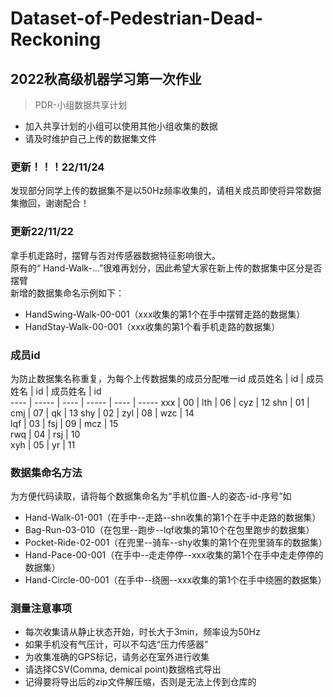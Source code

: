 # Dataset-of-Pedestrian-Dead-Reckoning
2022秋高级机器学习第一次作业
-
>PDR-小组数据共享计划
* 加入共享计划的小组可以使用其他小组收集的数据  
* 请及时维护自己上传的数据集文件

### 更新！！！22/11/24  
发现部分同学上传的数据集不是以50Hz频率收集的，请相关成员即使将异常数据集撤回，谢谢配合！


### 更新22/11/22
拿手机走路时，摆臂与否对传感器数据特征影响很大。  
原有的“ Hand-Walk-...”很难再划分，因此希望大家在新上传的数据集中区分是否摆臂  
新增的数据集命名示例如下：  
* HandSwing-Walk-00-001（xxx收集的第1个在手中摆臂走路的数据集）  
* HandStay-Walk-00-001（xxx收集的第1个看手机走路的数据集） 


### 成员id
为防止数据集名称重复，为每个上传数据集的成员分配唯一id
 成员姓名  | id  | 成员姓名  | id | 成员姓名  | id  
---- | ----- | ---- | ----- | ---- | ----- 
xxx  | 00 | lth  | 06 | cyz | 12
shn  | 01 | cmj  | 07 | qk  | 13
shy  | 02 | zyl  | 08 | wzc | 14    
lqf  | 03 | fsj  | 09 | mcz | 15    
rwq  | 04 | rsj  | 10   
xyh  | 05 | yr   | 11
  
 
  


### 数据集命名方法  
为方便代码读取，请将每个数据集命名为“手机位置-人的姿态-id-序号”如  
* Hand-Walk-01-001（在手中--走路--shn收集的第1个在手中走路的数据集）  
* Bag-Run-03-010（在包里--跑步--lqf收集的第10个在包里跑步的数据集）  
* Pocket-Ride-02-001（在兜里--骑车--shy收集的第1个在兜里骑车的数据集）  
* Hand-Pace-00-001（在手中--走走停停--xxx收集的第1个在手中走走停停的数据集）
* Hand-Circle-00-001（在手中--绕圈--xxx收集的第1个在手中绕圈的数据集）

### 测量注意事项  
* 每次收集请从静止状态开始，时长大于3min，频率设为50Hz
* 如果手机没有气压计，可以不勾选“压力传感器”
* 为收集准确的GPS标记，请务必在室外进行收集
* 请选择CSV(Comma, demical point)数据格式导出
* 记得要将导出后的zip文件解压缩，否则是无法上传到仓库的

